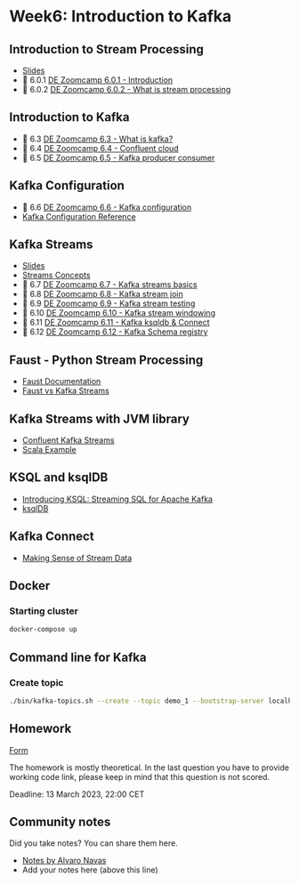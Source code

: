 # Week6: Introduction to Kafka

## Introduction to Stream Processing

- [Slides](https://docs.google.com/presentation/d/1bCtdCba8v1HxJ_uMm9pwjRUC-NAMeB-6nOG2ng3KujA/edit?usp=sharing)
- :movie_camera: 6.0.1 [DE Zoomcamp 6.0.1 - Introduction](https://www.youtube.com/watch?v=hfvju3iOIP0)
- :movie_camera: 6.0.2 [DE Zoomcamp 6.0.2 - What is stream processing](https://www.youtube.com/watch?v=WxTxKGcfA-k)

## Introduction to Kafka

- :movie_camera: 6.3 [DE Zoomcamp 6.3 - What is kafka?](https://www.youtube.com/watch?v=zPLZUDPi4AY)
- :movie_camera: 6.4 [DE Zoomcamp 6.4 - Confluent cloud](https://www.youtube.com/watch?v=ZnEZFEYKppw)
- :movie_camera: 6.5 [DE Zoomcamp 6.5 - Kafka producer consumer](https://www.youtube.com/watch?v=aegTuyxX7Yg)

## Kafka Configuration

- :movie_camera: 6.6 [DE Zoomcamp 6.6 - Kafka configuration](https://www.youtube.com/watch?v=SXQtWyRpMKs)
- [Kafka Configuration Reference](https://docs.confluent.io/platform/current/installation/configuration/) 

## Kafka Streams

- [Slides](https://docs.google.com/presentation/d/1fVi9sFa7fL2ZW3ynS5MAZm0bRSZ4jO10fymPmrfTUjE/edit?usp=sharing)
- [Streams Concepts](https://docs.confluent.io/platform/current/streams/concepts.html) 
- :movie_camera: 6.7 [DE Zoomcamp 6.7 - Kafka streams basics](https://www.youtube.com/watch?v=dUyA_63eRb0)
- :movie_camera: 6.8 [DE Zoomcamp 6.8 - Kafka stream join](https://www.youtube.com/watch?v=NcpKlujh34Y)
- :movie_camera: 6.9 [DE Zoomcamp 6.9 - Kafka stream testing](https://www.youtube.com/watch?v=TNx5rmLY8Pk)
- :movie_camera: 6.10 [DE Zoomcamp 6.10 - Kafka stream windowing](https://www.youtube.com/watch?v=r1OuLdwxbRc)
- :movie_camera: 6.11 [DE Zoomcamp 6.11 - Kafka ksqldb & Connect](https://www.youtube.com/watch?v=DziQ4a4tn9Y)
- :movie_camera: 6.12 [DE Zoomcamp 6.12 - Kafka Schema registry](https://www.youtube.com/watch?v=tBY_hBuyzwI)

## Faust - Python Stream Processing

- [Faust Documentation](https://faust.readthedocs.io/en/latest/index.html)
- [Faust vs Kafka Streams](https://faust.readthedocs.io/en/latest/playbooks/vskafka.html)

## Kafka Streams with JVM library

- [Confluent Kafka Streams](https://kafka.apache.org/documentation/streams/)
- [Scala Example](https://github.com/AnkushKhanna/kafka-helper/tree/master/src/main/scala/kafka/schematest)

## KSQL and ksqlDB

- [Introducing KSQL: Streaming SQL for Apache Kafka](https://www.confluent.io/blog/ksql-streaming-sql-for-apache-kafka/)
- [ksqlDB](https://ksqldb.io/)

## Kafka Connect

- [Making Sense of Stream Data](https://medium.com/analytics-vidhya/making-sense-of-stream-data-b74c1252a8f5)

## Docker

### Starting cluster

```bash
docker-compose up
```

## Command line for Kafka

### Create topic

```bash
./bin/kafka-topics.sh --create --topic demo_1 --bootstrap-server localhost:9092 --partitions 2
```

## Homework

[Form](https://forms.gle/mSzfpPCXskWCabeu5)

The homework is mostly theoretical. In the last question you have to provide working code link, please keep in mind that this 
question is not scored.

Deadline: 13 March 2023, 22:00 CET


## Community notes

Did you take notes? You can share them here.

* [Notes by Alvaro Navas](https://github.com/ziritrion/dataeng-zoomcamp/blob/main/notes/6_streaming.md )
* Add your notes here (above this line)
